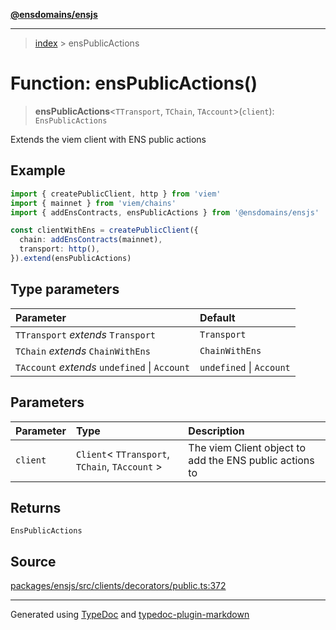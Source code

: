 [**@ensdomains/ensjs**](../README.md)

---

> [index](README.md) > ensPublicActions

# Function: ensPublicActions()

> **ensPublicActions**\<`TTransport`, `TChain`, `TAccount`\>(`client`): `EnsPublicActions`

Extends the viem client with ENS public actions

## Example

```ts
import { createPublicClient, http } from 'viem'
import { mainnet } from 'viem/chains'
import { addEnsContracts, ensPublicActions } from '@ensdomains/ensjs'

const clientWithEns = createPublicClient({
  chain: addEnsContracts(mainnet),
  transport: http(),
}).extend(ensPublicActions)
```

## Type parameters

| Parameter                                     | Default                  |
| :-------------------------------------------- | :----------------------- |
| `TTransport` _extends_ `Transport`            | `Transport`              |
| `TChain` _extends_ `ChainWithEns`             | `ChainWithEns`           |
| `TAccount` _extends_ `undefined` \| `Account` | `undefined` \| `Account` |

## Parameters

| Parameter | Type                                             | Description                                             |
| :-------- | :----------------------------------------------- | :------------------------------------------------------ |
| `client`  | `Client`\< `TTransport`, `TChain`, `TAccount` \> | The viem Client object to add the ENS public actions to |

## Returns

`EnsPublicActions`

## Source

[packages/ensjs/src/clients/decorators/public.ts:372](https://github.com/ensdomains/ensjs/blob/1b90b888/packages/ensjs/src/clients/decorators/public.ts#L372)

---

Generated using [TypeDoc](https://typedoc.org/) and [typedoc-plugin-markdown](https://www.npmjs.com/package/typedoc-plugin-markdown)
